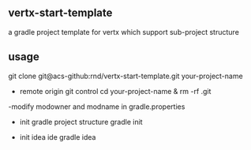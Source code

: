 ## vertx-start-template

a gradle project template for vertx which support sub-project structure

## usage

git clone git@acs-github:rnd/vertx-start-template.git your-project-name

- remote origin git control
cd your-project-name & rm -rf .git 

-modify modowner and modname in gradle.properties

- init gradle project structure
gradle init

- init idea ide
gradle idea



